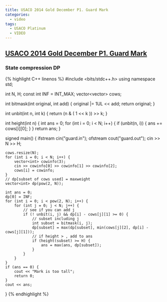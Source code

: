 ```yaml
---
title: USACO 2014 Gold December P1. Guard Mark
categories:
  - video
tags:
  - USACO Platinum
  - VIDEO
---
```


## [USACO 2014 Gold December P1. Guard Mark](http://www.usaco.org/index.php?page=viewproblem2&cpid=494)

### State compression DP

{% highlight C++ linenos %}
#include <bits/stdc++.h>
using namespace std;

int N, H;
const int INF = INT_MAX;
vector<vector<int>> cows;


int bitmask(int original, int add) {
    original |= 1UL << add;
    return original;
}

int unbit(int n, int k) {
    return (n & ( 1 << k )) >> k;
}

int height(int n) {
    int ans = 0;
    for (int i = 0; i < N; i++) {
        if (unbit(n, i)) {
            ans += cows[i][0];
        }
    }
    return ans;
}

signed main() {
    ifstream cin("guard.in");
    ofstream cout("guard.out");
    cin >> N >> H;

    cows.resize(N);
    for (int i = 0; i < N; i++) {
        vector<int> cowinfo(3);
        cin >> cowinfo[0] >> cowinfo[1] >> cowinfo[2];
        cows[i] = cowinfo;
    }
    // dp[subset of cows used] = maxweight
    vector<int> dp(pow(2, N));

    int ans = 0;
    dp[0] = INF;
    for (int i = 0; i < pow(2, N); i++) {
        for (int j = 0; j < N; j++) {
            // see if you can add j
            if (! unbit(i, j) && dp[i] - cows[j][1] >= 0) {
                // subset including j
                int subset = bitmask(i, j);
                dp[subset] = max(dp[subset], min(cows[j][2], dp[i] - cows[j][1]));
                // if height > , add to ans
                if (height(subset) >= H) {
                    ans = max(ans, dp[subset]);
                }
            }
        }
    }
    if (ans == 0) {
        cout << "Mark is too tall";
        return 0;
    }
    cout << ans;
}
{% endhighlight %}  
